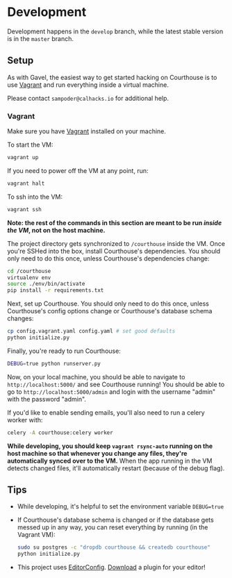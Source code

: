 # Development

Development happens in the `develop` branch, while the latest stable version is
in the `master` branch.

## Setup

As with Gavel, the easiest way to get started hacking on Courthouse is to use 
[Vagrant][vagrant] and run everything inside a virtual machine.

Please contact `sampoder@calhacks.io` for additional help.

### Vagrant

Make sure you have [Vagrant][vagrant] installed on your machine.

To start the VM:

```bash
vagrant up
```

If you need to power off the VM at any point, run:

```bash
vagrant halt
```

To ssh into the VM:

```bash
vagrant ssh
```

**Note: the rest of the commands in this section are meant to be run _inside
the VM_, not on the host machine.**

The project directory gets synchronized to `/courthouse` inside the VM. Once you're
SSHed into the box, install Courthouse's dependencies. You should only need to do
this once, unless Courthouse's dependencies change:

```bash
cd /courthouse
virtualenv env
source ./env/bin/activate
pip install -r requirements.txt
```

Next, set up Courthouse. You should only need to do this once, unless Courthouse's config
options change or Courthouse's database schema changes:

```bash
cp config.vagrant.yaml config.yaml # set good defaults
python initialize.py
```

Finally, you're ready to run Courthouse:

```bash
DEBUG=true python runserver.py
```

Now, on your local machine, you should be able to navigate to
`http://localhost:5000/` and see Courthouse running! You should be able to go to
`http://localhost:5000/admin` and login with the username "admin" with the
password "admin".

If you'd like to enable sending emails, you'll also need to run a celery worker
with:

```bash
celery -A courthouse:celery worker
```

**While developing, you should keep `vagrant rsync-auto` running on the host
machine so that whenever you change any files, they're automatically synced
over to the VM.** When the app running in the VM detects changed files, it'll
automatically restart (because of the debug flag).

## Tips

* While developing, it's helpful to set the environment variable `DEBUG=true`

* If Courthouse's database schema is changed or if the database gets messed up in
  any way, you can reset everything by running (in the Vagrant VM):

    ```bash
    sudo su postgres -c "dropdb courthouse && createdb courthouse"
    python initialize.py
    ```

* This project uses [EditorConfig][editorconfig].
  [Download][editorconfig-download] a plugin for your editor!

[vagrant]: https://www.vagrantup.com/
[virtualenv]: https://virtualenv.pypa.io/en/stable/
[editorconfig]: http://editorconfig.org/
[editorconfig-download]: http://editorconfig.org/#download
